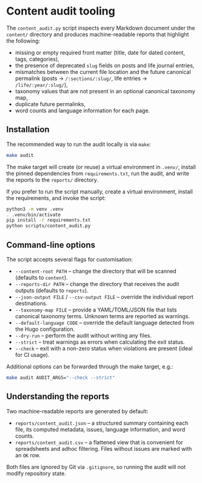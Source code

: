 # Content audit tooling

The `content_audit.py` script inspects every Markdown document under the
`content/` directory and produces machine-readable reports that highlight the
following:

- missing or empty required front matter (title, date for dated content, tags,
  categories),
- the presence of deprecated `slug` fields on posts and life journal entries,
- mismatches between the current file location and the future canonical
  permalink (posts → `/:sections/:slug/`, life entries → `/life/:year/:slug/`),
- taxonomy values that are not present in an optional canonical taxonomy map,
- duplicate future permalinks,
- word counts and language information for each page.

## Installation

The recommended way to run the audit locally is via `make`:

```bash
make audit
```

The make target will create (or reuse) a virtual environment in `.venv/`,
install the pinned dependencies from `requirements.txt`, run the audit, and
write the reports to the `reports/` directory.

If you prefer to run the script manually, create a virtual environment, install
the requirements, and invoke the script:

```bash
python3 -m venv .venv
. .venv/bin/activate
pip install -r requirements.txt
python scripts/content_audit.py
```

## Command-line options

The script accepts several flags for customisation:

- `--content-root PATH` – change the directory that will be scanned (defaults to
  `content`).
- `--reports-dir PATH` – change the directory that receives the audit outputs
  (defaults to `reports`).
- `--json-output FILE` / `--csv-output FILE` – override the individual report
  destinations.
- `--taxonomy-map FILE` – provide a YAML/TOML/JSON file that lists canonical
  taxonomy terms. Unknown terms are reported as warnings.
- `--default-language CODE` – override the default language detected from the
  Hugo configuration.
- `--dry-run` – perform the audit without writing any files.
- `--strict` – treat warnings as errors when calculating the exit status.
- `--check` – exit with a non-zero status when violations are present (ideal for
  CI usage).

Additional options can be forwarded through the make target, e.g.:

```bash
make audit AUDIT_ARGS="--check --strict"
```

## Understanding the reports

Two machine-readable reports are generated by default:

- `reports/content_audit.json` – a structured summary containing each file, its
  computed metadata, issues, language information, and word counts.
- `reports/content_audit.csv` – a flattened view that is convenient for
  spreadsheets and adhoc filtering. Files without issues are marked with an `OK`
  row.

Both files are ignored by Git via `.gitignore`, so running the audit will not
modify repository state.
